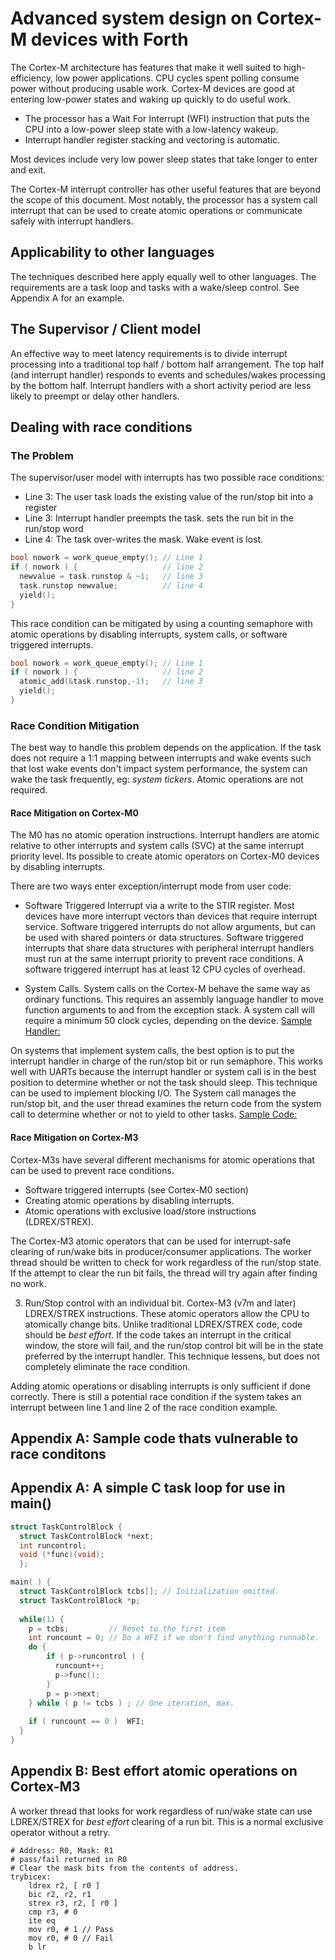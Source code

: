 # Advanced system design on Cortex-M devices with Forth 

The Cortex-M architecture has features that make it well suited to high-efficiency, low power applications.  CPU cycles spent polling consume power without 
producing usable work.  Cortex-M devices are good at entering low-power states
and waking up quickly to do useful work.
  
- The processor has a Wait For Interrupt (WFI) instruction that puts the CPU into a low-power sleep state with a low-latency wakeup.
- Interrupt handler register stacking and vectoring is automatic.

Most devices include very low power sleep states that take longer to enter and exit.   

The Cortex-M interrupt controller has other useful features that are beyond the scope of this document.   Most notably, the processor has a system call interrupt that 
can be used to create atomic operations or communicate safely with interrupt handlers.

## Applicability to other languages

The techniques described here apply equally well to other languages.  The requirements are a task loop and tasks with a wake/sleep control.   See Appendix A for an example.

## The Supervisor / Client model

An effective way to meet latency requirements is to divide interrupt processing
into a traditional top half / bottom half arrangement.   The top half (and 
interrupt handler) responds to events and schedules/wakes processing by the 
bottom half.  Interrupt handlers with a short activity period are less likely
to preempt or delay other handlers.

## Dealing with race conditions

### The Problem

The supervisor/user model with interrupts has two possible race conditions:

- Line 3: The user task loads the existing value of the run/stop bit into a register
- Line 3: Interrupt handler preempts the task. sets the run bit in the run/stop word
- Line 4: The task over-writes the mask.  Wake event is lost. 

````c
bool nowork = work_queue_empty(); // Line 1 
if ( nowork ) {                   // line 2
  newvalue = task.runstop & ~1;   // line 3
  task.runstop newvalue;          // line 4 
  yield(); 
}
````

This race condition can be mitigated by using a counting semaphore with atomic
operations by disabling interrupts, system calls, or software triggered interrupts.

````c
bool nowork = work_queue_empty(); // Line 1 
if ( nowork ) {                   // line 2
  atomic_add(&task.runstop,-1);   // line 3
  yield(); 
}
````

### Race Condition Mitigation

The best way to handle this problem depends on the application.  If the task 
does not require a 1:1 mapping between interrupts and wake events such that
lost wake events don't impact system performance, the system can wake the
task frequently, eg: _system tickers_.   Atomic operations are not required.   

#### Race Mitigation on Cortex-M0 

The M0 has no atomic operation instructions.   Interrupt handlers are atomic 
relative to other interrupts and system calls (SVC) at the same interrupt 
priority level.  Its possible to create atomic operators on Cortex-M0 
devices by disabling interrupts.

There are two ways enter exception/interrupt mode from user code:

- Software Triggered Interrupt via a write to the STIR register.   Most devices
 have more interrupt vectors than devices that require interrupt service.
  Software triggered interrupts do not allow arguments, but can be used with shared pointers
or data structures.   Software triggered interrupts that share data structures with 
peripheral interrupt handlers must run at the same interrupt priority to prevent 
race conditions.   A software triggered interrupt has at least 12 CPU cycles of overhead.
 
- System Calls. System calls on the Cortex-M behave the same way as ordinary 
functions.   This requires an assembly language handler to move function arguments
to and from the exception stack.  A system call will require a minimum 50 clock
cycles, depending on the device.  [Sample Handler:](https://github.com/rbsexton/sockpuppet/blob/master/sapi/svchandler-m0.s)

On systems that implement system calls, the best option is to put the interrupt handler in charge of the run/stop bit or run semaphore.  This works well with UARTs because the interrupt handler or system call is in the best position to determine whether or not the task should sleep.  This technique can be used to implement blocking I/O.  The System call manages the run/stop bit, and the user thread 
examines the return code from the system call to determine whether or not to 
yield to other tasks.  [Sample Code:](https://github.com/rbsexton/gecko/blob/master/common/console_leuart.c)

#### Race Mitigation on Cortex-M3

Cortex-M3s have several different mechanisms for atomic operations that
can be used to prevent race conditions.

- Software triggered interrupts (see Cortex-M0 section)
- Creating atomic operations by disabling interrupts.
- Atomic operations with exclusive load/store instructions (LDREX/STREX).



The Cortex-M3 atomic operators that can be used for interrupt-safe clearing 
of run/wake bits in producer/consumer applications.   The worker thread should be written to check for work regardless of the run/stop state.  If the attempt 
to clear the run bit fails, the thread will try again after finding no work. 

 
3.  Run/Stop control with an individual bit.  Cortex-M3 (v7m and later) LDREX/STREX instructions.   These atomic operators allow the CPU to atomically change bits.  Unlike traditional LDREX/STREX code, code should be _best effort_.   If the 
code takes an interrupt in the critical window, the store will fail, and the 
run/stop control bit will be in the state preferred by the interrupt handler.  This 
technique lessens, but does not completely eliminate the race condition.

Adding atomic operations or disabling interrupts is only sufficient if done 
correctly.  There is still a potential race condition if the system takes
an interrupt between line 1 and line 2 of the race condition example. 

## Appendix A: Sample code thats vulnerable to race conditons



## Appendix A: A simple C task loop for use in main()

```c
struct TaskControlBlock {
  struct TaskControlBlock *next; 
  int runcontrol; 
  void (*func)(void);
  }; 

main( ) {
  struct TaskControlBlock tcbs[]; // Initialization omitted.
  struct TaskControlBlock *p;  
  
  while(1) {
    p = tcbs;         // Reset to the first item
    int runcount = 0; // Do a WFI if we don't find anything runnable.
    do {
        if ( p->runcontrol ) {
          runcount++;
          p->func(); 
        }
        p = p->next; 
    } while ( p != tcbs ) ; // One iteration, max.
    
    if ( runcount == 0 )  WFI;   
  }  
}
````

## Appendix B: Best effort atomic operations on Cortex-M3

A worker thread that looks for work regardless of run/wake state 
can use LDREX/STREX for _best effort_ clearing of a run bit.  This
is a normal exclusive operator without a retry. 

````
# Address: R0, Mask: R1
# pass/fail returned in R0  
# Clear the mask bits from the contents of address.
trybicex: 
    ldrex r2, [ r0 ]
    bic r2, r2, r1
    strex r3, r2, [ r0 ]
    cmp r3, # 0
    ite eq
    mov r0, # 1 // Pass
    mov r0, # 0 // Fail
    b lr 
````
